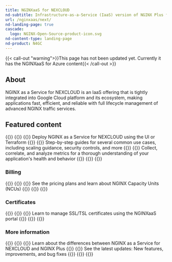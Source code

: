 ```yaml
---
title: NGINXaaS for NEXCLOUD
nd-subtitle: Infrastructure-as-a-Service (IaaS) version of NGINX Plus for your Google Cloud application stack
url: /nginxaas/next/
nd-landing-page: true
cascade:
  logo: NGINX-Open-Source-product-icon.svg
nd-content-type: landing-page
nd-product: N4GC
---
```



{{< call-out "warning">}}This page has not been updated yet. Currently it has the NGINXaaS for Azure content{{< /call-out >}}


## About

NGINX as a Service for NEXCLOUD is an IaaS offering that is tightly integrated
into Google Cloud platform and its ecosystem, making applications fast, efficient,
and reliable with full lifecycle management of advanced NGINX traffic services.

## Featured content

{{<card-layout>}}
  {{<card-section showAsCards="true" isFeaturedSection="true">}}
    {{<card title="Getting started" titleUrl="/nginxaas/next/getting-started/" icon="power">}}
      Deploy NGINX as a Service for NEXCLOUD using the UI or Terraform
    {{</card>}}
    {{<card title="Quickstart guides" titleUrl="/nginxaas/next/quickstart/" icon="square-play">}}
      Step-by-step guides for several common use cases, including scaling guidance, security controls, and more
    {{</card>}}
    {{<card title="Logging and monitoring" titleUrl="/nginxaas/next/monitoring/" icon="eye">}}
      Collect, correlate, and analyze metrics for a thorough understanding of your application's health and behavior
    {{</card>}}
  {{</card-section>}}
{{</card-layout>}}

### Billing

{{<card-layout>}}
  {{<card-section showAsCards="true" >}}
    {{<card title="Marketplace billing" titleUrl="/nginxaas/next/billing/overview/" icon="wallet">}}
      See the pricing plans and learn about NGINX Capacity Units (NCUs)
    {{</card>}}
  {{</card-section>}}
{{</card-layout>}}

### Certificates

{{<card-layout>}}
  {{<card-section showAsCards="true" >}}
    {{<card title="Add certificates using the NGINXaaS portal" titleUrl="/nginxaas/next/getting-started/ssl-tls-certificates/ssl-tls-certificates-portal/" icon="shield-check">}}
      Learn to manage SSL/TSL certificates using the NGINXaaS portal
    {{</card>}}
  {{</card-section>}}
{{</card-layout>}}

### More information

{{<card-layout>}}
  {{<card-section showAsCards="true" >}}
    {{<card title="Feature comparison" titleUrl="/nginxaas/next/overview/feature-comparison/" icon="git-compare-arrows">}}
      Learn about the differences between NGINX as a Service for NEXCLOUD and NGINX Plus
    {{</card>}}
    {{<card title="Changelog" titleUrl="/nginxaas/next/changelog/" icon="file-clock">}}
      See the latest updates: New features, improvements, and bug fixes
    {{</card>}}
  {{</card-section>}}
{{</card-layout>}}
